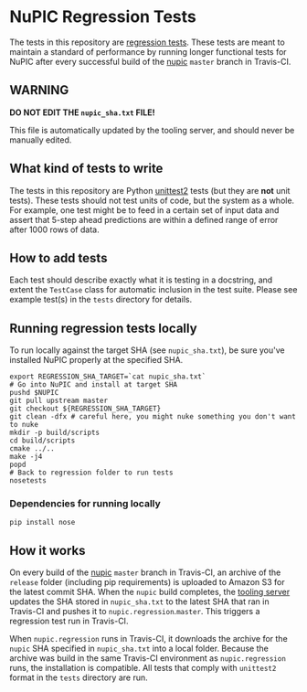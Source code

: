 # NuPIC Regression Tests

The tests in this repository are [regression tests](http://en.wikipedia.org/wiki/Regression_testing). These tests are meant to maintain a standard of performance by running longer functional tests for NuPIC after every successful build of the [nupic](https://github.com/numenta/nupic) `master` branch in Travis-CI.

## WARNING

**DO NOT EDIT THE `nupic_sha.txt` FILE!** 

This file is automatically updated by the tooling server, and should never be manually edited.

## What kind of tests to write

The tests in this repository are Python [unittest2](https://pypi.python.org/pypi/unittest2) tests (but they are **not** unit tests). These tests should not test units of code, but the system as a whole. For example, one test might be to feed in a certain set of input data and assert that 5-step ahead predictions are within a defined range of error after 1000 rows of data.

## How to add tests

Each test should describe exactly what it is testing in a docstring, and extent the `TestCase` class for automatic inclusion in the test suite. Please see example test(s) in the `tests` directory for details.

## Running regression tests locally

To run locally against the target SHA (see `nupic_sha.txt`), be sure you've installed NuPIC properly at the specified SHA.

    export REGRESSION_SHA_TARGET=`cat nupic_sha.txt`
    # Go into NuPIC and install at target SHA
    pushd $NUPIC
    git pull upstream master
    git checkout ${REGRESSION_SHA_TARGET}
    git clean -dfx # careful here, you might nuke something you don't want to nuke
    mkdir -p build/scripts
    cd build/scripts
    cmake ../..
    make -j4
    popd
    # Back to regression folder to run tests
    nosetests

### Dependencies for running locally

    pip install nose

## How it works

On every build of the [nupic](https://github.com/numenta/nupic) `master` branch in Travis-CI, an archive of the `release` folder (including pip requirements) is uploaded to Amazon S3 for the latest commit SHA. When the `nupic` build completes, the [tooling server](https://github.com/numenta/nupic.tools) updates the SHA stored in `nupic_sha.txt` to the latest SHA that ran in Travis-CI and pushes it to `nupic.regression`.`master`. This triggers a regression test run in Travis-CI.

When `nupic.regression` runs in Travis-CI, it downloads the archive for the `nupic` SHA specified in `nupic_sha.txt` into a local folder. Because the archive was build in the same Travis-CI environment as `nupic.regression` runs, the installation is compatible. All tests that comply with `unittest2` format in the `tests` directory are run. 

